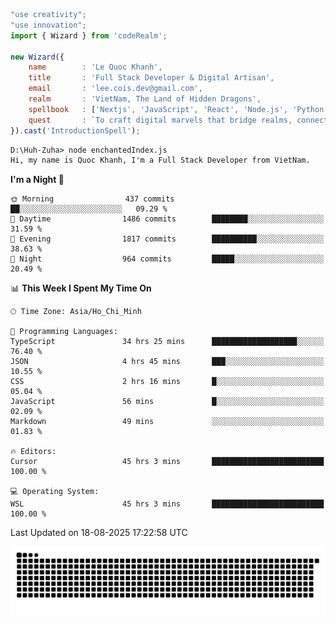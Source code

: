 <!--x axis divider-->

```js 
"use creativity";
"use innovation";
import { Wizard } from 'codeRealm';

new Wizard({
    name        : 'Le Quoc Khanh',
    title       : 'Full Stack Developer & Digital Artisan',
    email       : 'lee.cois.dev@gmail.com',
    realm       : 'VietNam, The Land of Hidden Dragons',
    spellbook   : ['Nextjs', 'JavaScript', 'React', 'Node.js', 'Python', 'Django', 'Cloud Services'],
    quest       : `To craft digital marvels that bridge realms, connect cultures, and bring imagination to life.`,
}).cast('IntroductionSpell');
```

```cmd
D:\Huh-Zuha> node enchantedIndex.js
Hi, my name is Quoc Khanh, I'm a Full Stack Developer from VietNam.
```
<!--START_SECTION:waka-->
**I'm a Night 🦉** 

```text
🌞 Morning                437 commits         ██░░░░░░░░░░░░░░░░░░░░░░░   09.29 % 
🌆 Daytime                1486 commits        ████████░░░░░░░░░░░░░░░░░   31.59 % 
🌃 Evening                1817 commits        ██████████░░░░░░░░░░░░░░░   38.63 % 
🌙 Night                  964 commits         █████░░░░░░░░░░░░░░░░░░░░   20.49 % 
```


📊 **This Week I Spent My Time On** 

```text
🕑︎ Time Zone: Asia/Ho_Chi_Minh

💬 Programming Languages: 
TypeScript               34 hrs 25 mins      ███████████████████░░░░░░   76.40 % 
JSON                     4 hrs 45 mins       ███░░░░░░░░░░░░░░░░░░░░░░   10.55 % 
CSS                      2 hrs 16 mins       █░░░░░░░░░░░░░░░░░░░░░░░░   05.04 % 
JavaScript               56 mins             █░░░░░░░░░░░░░░░░░░░░░░░░   02.09 % 
Markdown                 49 mins             ░░░░░░░░░░░░░░░░░░░░░░░░░   01.83 % 

🔥 Editors: 
Cursor                   45 hrs 3 mins       █████████████████████████   100.00 % 

💻 Operating System: 
WSL                      45 hrs 3 mins       █████████████████████████   100.00 % 
```


 Last Updated on 18-08-2025 17:22:58 UTC
<!--END_SECTION:waka-->
<picture>
  <source media="(prefers-color-scheme: dark)" srcset="https://raw.githubusercontent.com/leecois/leecois/output/github-contribution-grid-snake-dark.svg">
  <source media="(prefers-color-scheme: light)" srcset="https://raw.githubusercontent.com/leecois/leecois/output/github-contribution-grid-snake.svg">
  <img alt="github contribution grid snake animation" src="https://raw.githubusercontent.com/leecois/leecois/output/github-contribution-grid-snake.svg">
</picture>
